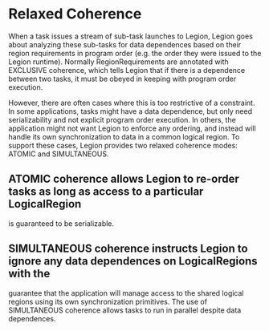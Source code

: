 # Relaxed Coherence

When a task issues a stream of sub-task launches to Legion, Legion goes about analyzing these sub-tasks for data
dependences based on their region requirements in program order (e.g. the order they were issued to the Legion runtime).
Normally RegionRequirements are annotated with EXCLUSIVE coherence, which tells Legion that if there is a
dependence between two tasks, it must be obeyed in keeping with program order execution.

However, there are often cases where this is too restrictive of a constraint.
In some applications, tasks might have a data dependence, but only need serializability and not
explicit program order execution.
In others, the application might not want Legion to enforce any ordering, and instead will handle
its own synchronization to data in a common logical region.
To support these cases, Legion provides two relaxed coherence modes:
ATOMIC and SIMULTANEOUS.

## ATOMIC coherence allows Legion to re-order tasks as long as access to a particular LogicalRegion
is guaranteed to be serializable.

## SIMULTANEOUS coherence instructs Legion to ignore any data dependences on LogicalRegions with the
guarantee that the application will manage access to the shared logical regions using its own synchronization primitives.
The use of SIMULTANEOUS coherence allows tasks to run in parallel despite data dependences.
